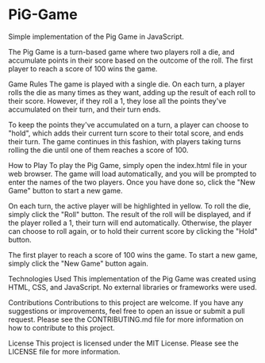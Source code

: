 # PiG-Game
Simple implementation of the Pig Game in JavaScript.

The Pig Game is a turn-based game where two players roll a die, and accumulate points in their score based on the outcome of the roll. The first player to reach a score of 100 wins the game.

Game Rules
The game is played with a single die. On each turn, a player rolls the die as many times as they want, adding up the result of each roll to their score. However, if they roll a 1, they lose all the points they've accumulated on their turn, and their turn ends.

To keep the points they've accumulated on a turn, a player can choose to "hold", which adds their current turn score to their total score, and ends their turn. The game continues in this fashion, with players taking turns rolling the die until one of them reaches a score of 100.

How to Play
To play the Pig Game, simply open the index.html file in your web browser. The game will load automatically, and you will be prompted to enter the names of the two players. Once you have done so, click the "New Game" button to start a new game.

On each turn, the active player will be highlighted in yellow. To roll the die, simply click the "Roll" button. The result of the roll will be displayed, and if the player rolled a 1, their turn will end automatically. Otherwise, the player can choose to roll again, or to hold their current score by clicking the "Hold" button.

The first player to reach a score of 100 wins the game. To start a new game, simply click the "New Game" button again.

Technologies Used
This implementation of the Pig Game was created using HTML, CSS, and JavaScript. No external libraries or frameworks were used.

Contributions
Contributions to this project are welcome. If you have any suggestions or improvements, feel free to open an issue or submit a pull request. Please see the CONTRIBUTING.md file for more information on how to contribute to this project.

License
This project is licensed under the MIT License. Please see the LICENSE file for more information.

